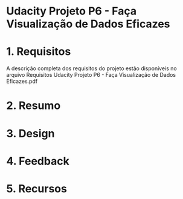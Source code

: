 # Udacity Projeto P6 - Faça Visualização de Dados Eficazes

# 1. Requisitos
A descrição completa dos requisitos do projeto estão disponíveis no arquivo Requisitos Udacity Projeto P6 - Faça Visualização de Dados Eficazes.pdf
# 2. Resumo
# 3. Design
# 4. Feedback
# 5. Recursos

